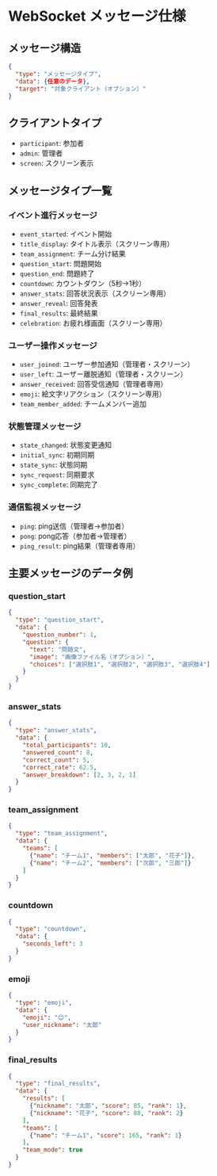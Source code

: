 # WebSocket メッセージ仕様

## メッセージ構造
```json
{
  "type": "メッセージタイプ",
  "data": {任意のデータ},
  "target": "対象クライアント（オプション）"
}
```

## クライアントタイプ
- `participant`: 参加者
- `admin`: 管理者
- `screen`: スクリーン表示

## メッセージタイプ一覧

### イベント進行メッセージ
- `event_started`: イベント開始
- `title_display`: タイトル表示（スクリーン専用）
- `team_assignment`: チーム分け結果
- `question_start`: 問題開始
- `question_end`: 問題終了
- `countdown`: カウントダウン（5秒→1秒）
- `answer_stats`: 回答状況表示（スクリーン専用）
- `answer_reveal`: 回答発表
- `final_results`: 最終結果
- `celebration`: お疲れ様画面（スクリーン専用）

### ユーザー操作メッセージ
- `user_joined`: ユーザー参加通知（管理者・スクリーン）
- `user_left`: ユーザー離脱通知（管理者・スクリーン）
- `answer_received`: 回答受信通知（管理者専用）
- `emoji`: 絵文字リアクション（スクリーン専用）
- `team_member_added`: チームメンバー追加

### 状態管理メッセージ
- `state_changed`: 状態変更通知
- `initial_sync`: 初期同期
- `state_sync`: 状態同期
- `sync_request`: 同期要求
- `sync_complete`: 同期完了

### 通信監視メッセージ
- `ping`: ping送信（管理者→参加者）
- `pong`: pong応答（参加者→管理者）
- `ping_result`: ping結果（管理者専用）

## 主要メッセージのデータ例

### question_start
```json
{
  "type": "question_start",
  "data": {
    "question_number": 1,
    "question": {
      "text": "問題文",
      "image": "画像ファイル名（オプション）",
      "choices": ["選択肢1", "選択肢2", "選択肢3", "選択肢4"]
    }
  }
}
```

### answer_stats
```json
{
  "type": "answer_stats",
  "data": {
    "total_participants": 10,
    "answered_count": 8,
    "correct_count": 5,
    "correct_rate": 62.5,
    "answer_breakdown": [2, 3, 2, 1]
  }
}
```

### team_assignment
```json
{
  "type": "team_assignment",
  "data": {
    "teams": [
      {"name": "チーム1", "members": ["太郎", "花子"]},
      {"name": "チーム2", "members": ["次郎", "三郎"]}
    ]
  }
}
```

### countdown
```json
{
  "type": "countdown",
  "data": {
    "seconds_left": 3
  }
}
```

### emoji
```json
{
  "type": "emoji",
  "data": {
    "emoji": "😊",
    "user_nickname": "太郎"
  }
}
```

### final_results
```json
{
  "type": "final_results",
  "data": {
    "results": [
      {"nickname": "太郎", "score": 85, "rank": 1},
      {"nickname": "花子", "score": 80, "rank": 2}
    ],
    "teams": [
      {"name": "チーム1", "score": 165, "rank": 1}
    ],
    "team_mode": true
  }
}
```